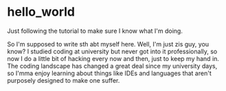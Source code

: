 # hello_world
Just following the tutorial to make sure I know what I'm doing.

So I'm supposed to write sth abt myself here. Well, I'm just zis guy, you know? I studied coding at university but never got into it professionally, so now I do a little bit of hacking every now and then, just to keep my hand in. The coding landscape has changed a great deal since my university days, so I'mma enjoy learning about things like IDEs and languages that aren't purposely designed to make one suffer.
